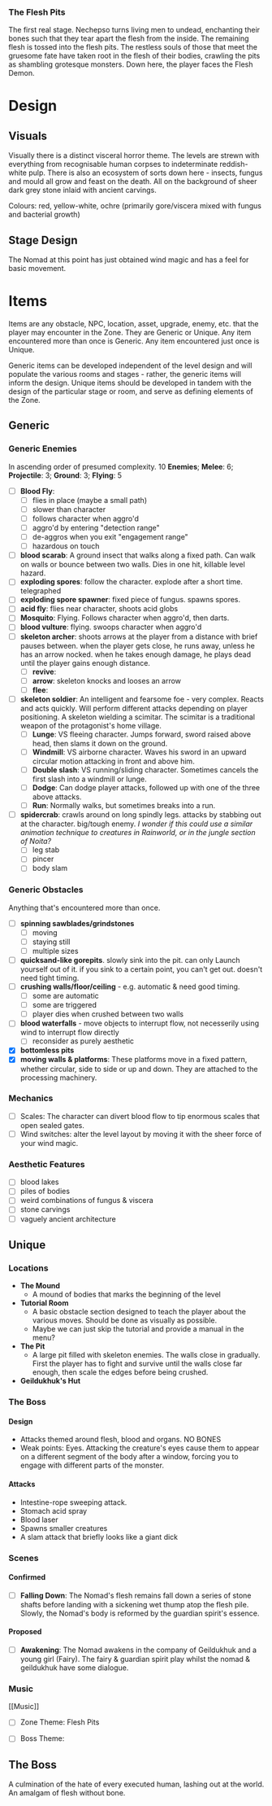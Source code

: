 ### The Flesh Pits
The first real stage. Nechepso turns living men to undead, enchanting their bones such that they tear apart the flesh from the inside. The remaining flesh is tossed into the flesh pits. The restless souls of those that meet the gruesome fate have taken root in the flesh of their bodies, crawling the pits as shambling grotesque monsters. Down here, the player faces the Flesh Demon.
# Design
## Visuals
Visually there is a distinct visceral horror theme. The levels are strewn with everything from recognisable human corpses to indeterminate reddish-white pulp. There is also an ecosystem of sorts down here - insects, fungus and mould all grow and feast on the death. All on the background of sheer dark grey stone inlaid with ancient carvings.

Colours: red, yellow-white, ochre (primarily gore/viscera mixed with fungus and bacterial growth)
## Stage Design
The Nomad at this point has just obtained wind magic and has a feel for basic movement. 
# Items
Items are any obstacle, NPC, location, asset, upgrade, enemy, etc. that the player may encounter in the Zone. They are Generic or Unique. Any item encountered more than once is Generic. Any item encountered just once is Unique.

Generic items can be developed independent of the level design and will populate the various rooms and stages - rather, the generic items will inform the design. Unique items should be developed in tandem with the design of the particular stage or room, and serve as defining elements of the Zone.

## Generic
### Generic Enemies
In ascending order of presumed complexity.
10 **Enemies**; **Melee**: 6; **Projectile**: 3; **Ground**: 3; **Flying**: 5
- [ ] **Blood Fly**:
	- [ ] flies in place (maybe a small path)
	- [ ] slower than character
	- [ ] follows character when aggro'd
	- [ ] aggro'd by entering "detection range"
	- [ ] de-aggros when you exit "engagement range"
	- [ ] hazardous on touch
- [ ] **blood scarab**: A ground insect that walks along a fixed path. Can walk on walls or bounce between two walls. Dies in one hit, killable level hazard.
- [ ] **exploding spores**: follow the character. explode after a short time. telegraphed
- [ ] **exploding spore spawner**: fixed piece of fungus. spawns spores.
- [ ] **acid fly**: flies near character, shoots acid globs
- [ ] **Mosquito**: Flying. Follows character when aggro'd, then darts.
- [ ] **blood vulture**: flying. swoops character when aggro'd
- [ ] **skeleton archer**: shoots arrows at the player from a distance with brief pauses between. when the player gets close, he runs away, unless he has an arrow nocked. when he takes enough damage, he plays dead until the player gains enough distance.
	- [ ] **revive**: 
	- [ ] **arrow**: skeleton knocks and looses an arrow
	- [ ] **flee**: 
- [ ] **skeleton soldier**: An intelligent and fearsome foe - very complex. Reacts and acts quickly. Will perform different attacks depending on player positioning. A skeleton wielding a scimitar. The scimitar is a traditional weapon of the protagonist's home village.
	- [ ] **Lunge**: VS fleeing character. Jumps forward, sword raised above head, then slams it down on the ground.
	- [ ] **Windmill**: VS airborne character. Waves his sword in an upward circular motion attacking in front and above him.
	- [ ] **Double slash**: VS running/sliding character. Sometimes cancels the first slash into a windmill or lunge.
	- [ ] **Dodge**: Can dodge player attacks, followed up with one of the three above attacks.
	- [ ] **Run**: Normally walks, but sometimes breaks into a run.
- [ ] **spidercrab**: crawls around on long spindly legs. attacks by stabbing out at the character. big/tough enemy. *I wonder if this could use a similar animation technique to creatures in Rainworld, or in the jungle section of Noita?*
	- [ ] leg stab
	- [ ] pincer
	- [ ] body slam

### Generic Obstacles
Anything that's encountered more than once.
- [ ] **spinning sawblades/grindstones**
	- [ ] moving
	- [ ] staying still
	- [ ] multiple sizes
- [ ] **quicksand-like gorepits**. slowly sink into the pit. can only Launch yourself out of it. if you sink to a certain point, you can't get out. doesn't need tight timing.
- [ ] **crushing walls/floor/ceiling** - e.g. automatic & need good timing.
	- [ ] some are automatic
	- [ ] some are triggered
	- [ ] player dies when crushed between two walls
- [ ] **blood waterfalls** - move objects to interrupt flow, not necesserily using wind to interrupt flow directly
	- [ ] reconsider as purely aesthetic
- [x] **bottomless pits**
- [x] **moving walls & platforms**: These platforms move in a fixed pattern, whether circular, side to side or up and down. They are attached to the processing machinery.
### Mechanics
- [ ] Scales: The character can divert blood flow to tip enormous scales that open sealed gates. 
- [ ] Wind switches: alter the level layout by moving it with the sheer force of your wind magic.

### Aesthetic Features
- [ ] blood lakes
- [ ] piles of bodies
- [ ] weird combinations of fungus & viscera
- [ ] stone carvings
- [ ] vaguely ancient architecture
## Unique

### Locations
- **The Mound**
	- A mound of bodies that marks the beginning of the level
- **Tutorial Room**
	- A basic obstacle section designed to teach the player about the various moves. Should be done as visually as possible.
	- Maybe we can just skip the tutorial and provide a manual in the menu?
- **The Pit**
	- A large pit filled with skeleton enemies. The walls close in gradually. First the player has to fight and survive until the walls close far enough, then scale the edges before being crushed.
- **Geildukhuk's Hut**

### The Boss
#### Design
- Attacks themed around flesh, blood and organs. NO BONES
- Weak points: Eyes. Attacking the creature's eyes cause them to appear on a different segment of the body after a window, forcing you to engage with different parts of the monster.
#### Attacks
- Intestine-rope sweeping attack.
- Stomach acid spray
- Blood laser
- Spawns smaller creatures
- A slam attack that briefly looks like a giant dick
### Scenes
#### Confirmed
- [ ] **Falling Down**: The Nomad's flesh remains fall down a series of stone shafts before landing with a sickening wet thump atop the flesh pile. Slowly, the Nomad's body is reformed by the guardian spirit's essence.
#### Proposed
- [ ] **Awakening**: The Nomad awakens in the company of Geildukhuk and a young girl (Fairy). The fairy & guardian spirit play whilst the nomad & geildukhuk have some dialogue.
### Music
[[Music]]
- [ ] Zone Theme: Flesh Pits
- [ ] Boss Theme: 



## The Boss
A culmination of the hate of every executed human, lashing out at the world. An amalgam of flesh without bone.